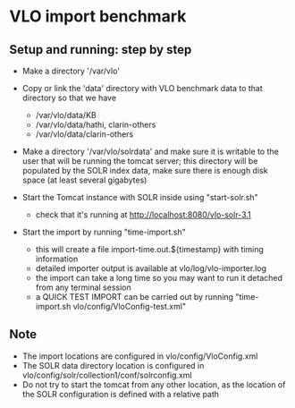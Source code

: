 # VLO import benchmark

## Setup and running: step by step

- Make a directory '/var/vlo'

- Copy or link the 'data' directory with VLO benchmark data to that directory so
that we have
  * /var/vlo/data/KB
  * /var/vlo/data/hathi, clarin-others
  * /var/vlo/data/clarin-others

- Make a directory '/var/vlo/solrdata' and make sure it is writable to the user
that will be running the tomcat server; this directory will be populated by
the SOLR index data, make sure there is enough disk space (at least several
gigabytes)
	
- Start the Tomcat instance with SOLR inside using "start-solr.sh"
  * check that it's running at <http://localhost:8080/vlo-solr-3.1>

- Start the import by running "time-import.sh"
  * this will create a file import-time.out.${timestamp} with timing information
  * detailed importer output is available at vlo/log/vlo-importer.log
  * the import can take a long time so you may want to run it detached from
  any terminal session
  * a QUICK TEST IMPORT can be carried out by running
 		"time-import.sh vlo/config/VloConfig-test.xml"

## Note

- The import locations are configured in vlo/config/VloConfig.xml
- The SOLR data directory location is configured in 
		vlo/config/solr/collection1/conf/solrconfig.xml
- Do not try to start the tomcat from any other location, as the location of the 
SOLR configuration is defined with a relative path
